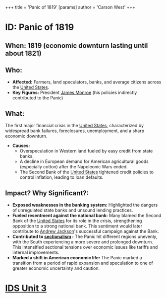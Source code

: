 +++
 title = 'Panic of 1819'
[params]
	author = 'Carson West'
+++
# ID: Panic of 1819
## When: 1819 (economic downturn lasting until about 1821)
## Who: 
- **Affected:** Farmers, land speculators, banks, and average citizens across the [United States](./../united-states/). 
- **Key Figures:** President [James Monroe](./../james-monroe/) (his policies indirectly contributed to the Panic)
## What: 
The first major financial crisis in the [United States](./../united-states/), characterized by widespread bank failures, foreclosures, unemployment, and a sharp economic downturn. 
- **Causes:** 
    - Overspeculation in Western land fueled by easy credit from state banks.
    - A decline in European demand for American agricultural goods (especially cotton) after the Napoleonic Wars ended.
    - The Second Bank of the [United States](./../united-states/) tightened credit policies to control inflation, leading to loan defaults.
## Impact? Why Significant?: 
- **Exposed weaknesses in the banking system:** Highlighted the dangers of unregulated state banks and unsound lending practices. 
- **Fueled resentment against the national bank:** Many blamed the Second Bank of the [United States](./../united-states/) for its role in the crisis, strengthening opposition to a strong national bank. This sentiment would later contribute to [Andrew Jackson](./../andrew-jackson/)'s successful campaign against the Bank.
- **Contributed to  [sectionalism](./../sectionalism/) :** The Panic hit different regions unevenly, with the South experiencing a more severe and prolonged downturn. This intensified sectional tensions over economic issues like tariffs and internal improvements. 
- **Marked a shift in American economic life:**  The Panic marked a transition from a period of rapid expansion and speculation to one of greater economic uncertainty and caution.

# [IDS Unit 3](./../ids-unit-3/)
